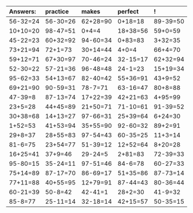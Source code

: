 | Answers: | practice | makes | perfect | ! |
| :--- | :--- | :--- | :--- | :--- |
| 56-32=24 | 56-30=26 | 62+28=90 | 0+18=18 | 89-39=50 | 
| 10+10=20 | 98-47=51 | 0+4=4 | 18+38=56 | 59+0=59 | 
| 45-22=23 | 60+32=92 | 94-60=34 | 0+83=83 | 3+32=35 | 
| 73+21=94 | 72+1=73 | 30+14=44 | 4+0=4 | 66+4=70 | 
| 59+12=71 | 67+30=97 | 70-46=24 | 32-15=17 | 62+32=94 | 
| 52-30=22 | 57-21=36 | 96-48=48 | 24-1=23 | 15+19=34 | 
| 95-62=33 | 54+13=67 | 82-40=42 | 55+36=91 | 43+9=52 | 
| 69+21=90 | 90-59=31 | 78-7=71 | 63-16=47 | 80+8=88 | 
| 47-39=8 | 87-13=74 | 17+22=39 | 42+21=63 | 4+95=99 | 
| 23+5=28 | 44+45=89 | 21+50=71 | 71-10=61 | 91-39=52 | 
| 30+38=68 | 14+13=27 | 97-66=31 | 25+39=64 | 6+24=30 | 
| 1+52=53 | 41+53=94 | 35+55=90 | 92-60=32 | 89+2=91 | 
| 29+8=37 | 28+55=83 | 97-54=43 | 60-35=25 | 11+3=14 | 
| 81-6=75 | 23+54=77 | 51-39=12 | 12+52=64 | 8+20=28 | 
| 16+25=41 | 37+9=46 | 29-24=5 | 2+81=83 | 72-39=33 | 
| 95-80=15 | 35-24=11 | 97-51=46 | 84-6=78 | 60-27=33 | 
| 75+14=89 | 87-17=70 | 86-69=17 | 51+35=86 | 87-73=14 | 
| 77+11=88 | 40+55=95 | 12+79=91 | 87-44=43 | 80-36=44 | 
| 60-21=39 | 50-8=42 | 42-41=1 | 28+2=30 | 41-9=32 | 
| 85-8=77 | 25-11=14 | 32-18=14 | 42+15=57 | 50-35=15 | 
